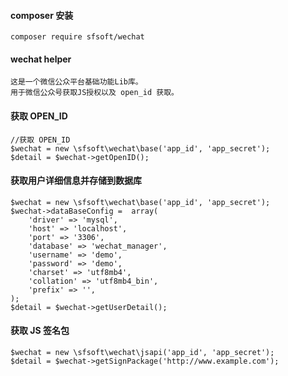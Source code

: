 
#### composer 安装
    composer require sfsoft/wechat

#### wechat helper
    这是一个微信公众平台基础功能Lib库。
    用于微信公众号获取JS授权以及 open_id 获取。

#### 获取 OPEN_ID
    //获取 OPEN_ID
    $wechat = new \sfsoft\wechat\base('app_id', 'app_secret');
    $detail = $wechat->getOpenID();
    
#### 获取用户详细信息并存储到数据库
    $wechat = new \sfsoft\wechat\base('app_id', 'app_secret');
    $wechat->dataBaseConfig =  array(
        'driver' => 'mysql',
        'host' => 'localhost',
        'port' => '3306',
        'database' => 'wechat_manager',
        'username' => 'demo',
        'password' => 'demo',
        'charset' => 'utf8mb4',
        'collation' => 'utf8mb4_bin',
        'prefix' => '',
    );
    $detail = $wechat->getUserDetail();

#### 获取 JS 签名包
    $wechat = new \sfsoft\wechat\jsapi('app_id', 'app_secret');
    $detail = $wechat->getSignPackage('http://www.example.com');

